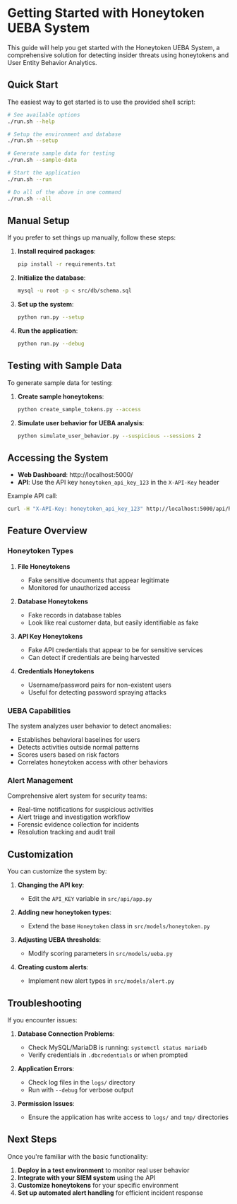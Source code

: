 # Getting Started with Honeytoken UEBA System

This guide will help you get started with the Honeytoken UEBA System, a comprehensive solution for detecting insider threats using honeytokens and User Entity Behavior Analytics.

## Quick Start

The easiest way to get started is to use the provided shell script:

```bash
# See available options
./run.sh --help

# Setup the environment and database
./run.sh --setup

# Generate sample data for testing
./run.sh --sample-data

# Start the application
./run.sh --run

# Do all of the above in one command
./run.sh --all
```

## Manual Setup

If you prefer to set things up manually, follow these steps:

1. **Install required packages**:
   ```bash
   pip install -r requirements.txt
   ```

2. **Initialize the database**:
   ```bash
   mysql -u root -p < src/db/schema.sql
   ```

3. **Set up the system**:
   ```bash
   python run.py --setup
   ```

4. **Run the application**:
   ```bash
   python run.py --debug
   ```

## Testing with Sample Data

To generate sample data for testing:

1. **Create sample honeytokens**:
   ```bash
   python create_sample_tokens.py --access
   ```

2. **Simulate user behavior for UEBA analysis**:
   ```bash
   python simulate_user_behavior.py --suspicious --sessions 2
   ```

## Accessing the System

- **Web Dashboard**: http://localhost:5000/
- **API**: Use the API key `honeytoken_api_key_123` in the `X-API-Key` header

Example API call:
```bash
curl -H "X-API-Key: honeytoken_api_key_123" http://localhost:5000/api/honeytokens
```

## Feature Overview

### Honeytoken Types

1. **File Honeytokens**
   - Fake sensitive documents that appear legitimate
   - Monitored for unauthorized access

2. **Database Honeytokens**
   - Fake records in database tables
   - Look like real customer data, but easily identifiable as fake

3. **API Key Honeytokens**
   - Fake API credentials that appear to be for sensitive services
   - Can detect if credentials are being harvested

4. **Credentials Honeytokens**
   - Username/password pairs for non-existent users
   - Useful for detecting password spraying attacks

### UEBA Capabilities

The system analyzes user behavior to detect anomalies:

- Establishes behavioral baselines for users
- Detects activities outside normal patterns
- Scores users based on risk factors
- Correlates honeytoken access with other behaviors

### Alert Management

Comprehensive alert system for security teams:

- Real-time notifications for suspicious activities
- Alert triage and investigation workflow
- Forensic evidence collection for incidents
- Resolution tracking and audit trail

## Customization

You can customize the system by:

1. **Changing the API key**:
   - Edit the `API_KEY` variable in `src/api/app.py`

2. **Adding new honeytoken types**:
   - Extend the base `Honeytoken` class in `src/models/honeytoken.py`

3. **Adjusting UEBA thresholds**:
   - Modify scoring parameters in `src/models/ueba.py`

4. **Creating custom alerts**:
   - Implement new alert types in `src/models/alert.py`

## Troubleshooting

If you encounter issues:

1. **Database Connection Problems**:
   - Check MySQL/MariaDB is running: `systemctl status mariadb`
   - Verify credentials in `.dbcredentials` or when prompted

2. **Application Errors**:
   - Check log files in the `logs/` directory
   - Run with `--debug` for verbose output

3. **Permission Issues**:
   - Ensure the application has write access to `logs/` and `tmp/` directories

## Next Steps

Once you're familiar with the basic functionality:

1. **Deploy in a test environment** to monitor real user behavior
2. **Integrate with your SIEM system** using the API
3. **Customize honeytokens** for your specific environment
4. **Set up automated alert handling** for efficient incident response 